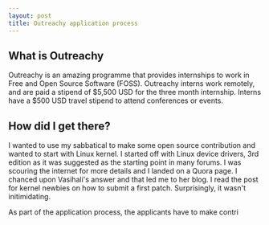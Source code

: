 ```yaml
---
layout: post
title: Outreachy application process
---
```

## What is Outreachy 
Outreachy is an amazing programme that provides internships to work in Free and Open Source Software (FOSS).  Outreachy interns work remotely, and are paid a stipend of $5,500 USD for the three month internship. Interns have a $500 USD travel stipend to attend conferences or events.

## How did I get there?
I wanted to use my sabbatical to make some open source contribution and wanted to start with Linux kernel.  I started off with Linux device drivers, 3rd edition as it was suggested as the starting point in many forums. I was scouring the internet for more details and I landed on a Quora page. I chanced upon Vasihali's answer and that led me to her blog. I read the post for kernel newbies on how to submit a first patch. Surprisingly, it wasn't initimidating.

As part of the application process, the applicants have to make contri
